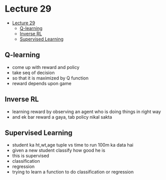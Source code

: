 # Lecture 29

- [Lecture 29](#lecture-29)
  - [Q-learning](#q-learning)
  - [Inverse RL](#inverse-rl)
  - [Supervised Learning](#supervised-learning)

## Q-learning

- come up with reward and policy
- take seq of decision
- so that it is maximized by Q function
- reward depends upon game

## Inverse RL

- learning reward by observing an agent who is doing things in right way
- and ek bar reward a gaya, tab policy nikal sakta

## Supervised Learning

- student ka ht,wt,age tuple vs time to run 100m ka data hai
- given a new student classify how good he is
- this is supervised
- classification
- regression
- trying to learn a function to do classification or regression
